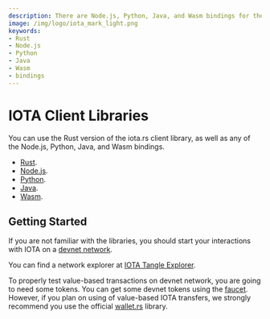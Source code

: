 ```yaml
---
description: There are Node.js, Python, Java, and Wasm bindings for the iota.rs client Rust library.
image: /img/logo/iota_mark_light.png
keywords:
- Rust
- Node.js
- Python
- Java
- Wasm
- bindings
---
```


# IOTA Client Libraries

You can use the Rust version of the iota.rs client library, as well as any of the Node.js, Python, Java, and Wasm
bindings.

- [Rust](rust/getting_started.md).
- [Node.js](nodejs/getting_started.md).
- [Python](python/getting_started.md).
- [Java](java/getting_started.md).
- [Wasm](wasm/getting_started.md).

## Getting Started

If you are not familiar with the libraries, you should start your interactions with IOTA on a
[devnet network](https://wiki.iota.org/chrysalis-docs/devnet).

You can find a network explorer at [IOTA Tangle Explorer](https://explorer.iota.org/devnet).

To properly test value-based transactions on devnet network, you are going to need some tokens. You can get
some devnet tokens using the [faucet](https://faucet.chrysalis-devnet.iota.cafe/). However, if you plan on using of
value-based IOTA transfers, we strongly recommend you use the official 
[wallet.rs](https://wiki.iota.org/wallet.rs/welcome) library.